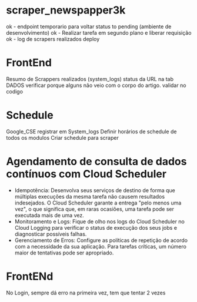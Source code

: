 # scraper_newspapper3k
ok - endpoint temporario para voltar status to pending (ambiente de desenvolvimento)
ok - Realizar tarefa em segundo plano e liberar requisição
ok - log de scrapers realizados
deploy

# FrontEnd
Resumo de Scrappers realizados (system_logs)
status da URL na tab DADOS
verificar porque alguns não veio com o corpo do artigo. validar no codigo

# Schedule
Google_CSE registrar em System_logs
Definir horários de schedule de todos os modulos
Criar schedule para scraper

# Agendamento de consulta de dados contínuos com Cloud Scheduler
* Idempotência: Desenvolva seus serviços de destino de forma que múltiplas execuções da mesma tarefa não causem resultados indesejados. O Cloud Scheduler garante a entrega "pelo menos uma vez", o que significa que, em raras ocasiões, uma tarefa pode ser executada mais de uma vez.
* Monitoramento e Logs: Fique de olho nos logs do Cloud Scheduler no Cloud Logging para verificar o status de execução dos seus jobs e diagnosticar possíveis falhas.
* Gerenciamento de Erros: Configure as políticas de repetição de acordo com a necessidade da sua aplicação. Para tarefas críticas, um número maior de tentativas pode ser apropriado.

# FrontENd
No Login, sempre dá erro na primeira vez, tem que tentar 2 vezes